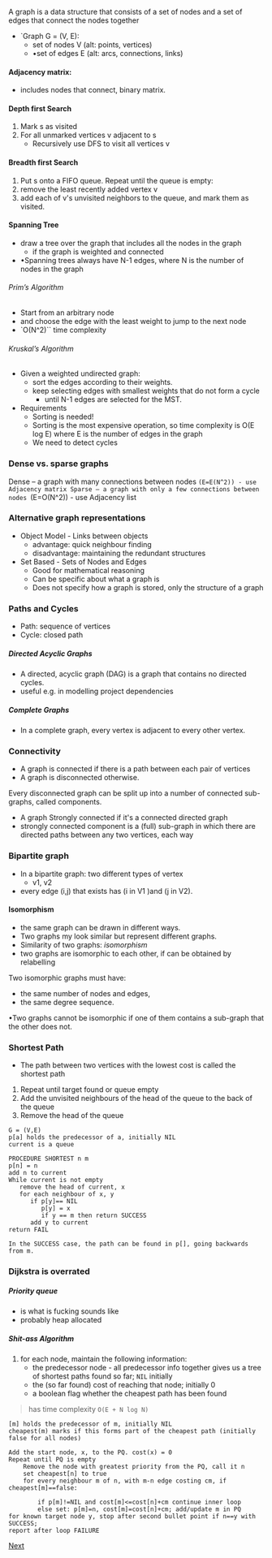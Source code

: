 A graph is a data structure that consists of a set of nodes and a set of edges that connect the nodes together

- `Graph G = (V, E):
	- set of nodes V (alt: points, vertices)
	- •set of edges E (alt: arcs, connections, links)


#### Adjacency matrix:
- includes nodes that connect, binary matrix.

#### Depth first Search
1. Mark s as visited
2. For all unmarked vertices v adjacent to s
	- Recursively use DFS to visit all vertices v

#### Breadth first Search
1. Put s onto a FIFO queue. Repeat until the queue is empty:
2. remove the least recently added vertex v
3. add each of v's unvisited neighbors to the queue, and mark them as visited.


#### Spanning Tree
- draw a tree over the graph that includes all the nodes in the graph
	- if the graph is weighted and connected
- •Spanning trees always have N-1 edges, where N is the number of nodes in the graph 

###### Prim’s Algorithm
- Start from an arbitrary node
- and choose the edge with the least weight to jump to the next node
- `O(N^2)`` time complexity

###### Kruskal’s Algorithm
- Given a weighted undirected graph:
	- sort the edges according to their weights.
	- keep selecting edges with smallest weights that do not form a cycle
		- until N-1 edges are selected for the MST.
- Requirements
	- Sorting is needed!
	- Sorting is the most expensive operation, so time complexity is O(E log E) where E is the number of edges in the graph
	- We need to detect cycles

### Dense vs. sparse graphs
Dense – a graph with many connections between nodes `(E=E(N^2))
	- use Adjacency matrix
Sparse – a graph with only a few connections between nodes `(E=O(N^2))
	- use Adjacency list

### Alternative graph representations
- Object Model - Links between objects
	- advantage: quick neighbour finding
	- disadvantage: maintaining the redundant structures
- Set Based - Sets of Nodes and Edges
	- Good for mathematical reasoning
	- Can be specific about what a graph is
	- Does not specify how a graph is stored, only the structure of a graph


### Paths and Cycles
- Path: sequence of vertices
- Cycle: closed path

##### Directed Acyclic Graphs
- A directed, acyclic graph (DAG) is a graph that contains no directed cycles.
- useful e.g. in modelling project dependencies

##### Complete Graphs
- In a complete graph, every vertex is adjacent to every other vertex.

### Connectivity
- A graph is connected if there is a path between each pair of vertices
- A graph is disconnected otherwise.

Every disconnected graph can be split up into a number of connected sub-graphs, called components.

- A graph Strongly connected if it's a connected directed graph
- strongly connected component is a (full) sub-graph in which there are directed paths between any two vertices, each way


### Bipartite graph
- In a bipartite graph: two different types of vertex
	- v1, v2
- every edge (i,j) that exists has (i in V1 )and (j in V2).

#### Isomorphism
- the same graph can be drawn in different ways.
- Two graphs my look similar but represent different graphs.
- Similarity of two graphs: *isomorphism*
- two graphs are isomorphic to each other, if can be obtained by relabelling

Two isomorphic graphs must have:
- the same number of nodes and edges,
- the same degree sequence.

•Two graphs cannot be isomorphic if one of them contains a sub-graph that the other does not.


### Shortest Path
- The path between two vertices with the lowest cost is called the shortest path

1. Repeat until target found or queue empty
2. Add the unvisited neighbours of the head of the queue to the back of the queue
3. Remove the head of the queue

```
G = (V,E)
p[a] holds the predecessor of a, initially NIL
current is a queue

PROCEDURE SHORTEST n m
p[n] = n
add n to current
While current is not empty
   remove the head of current, x
   for each neighbour of x, y
      if p[y]== NIL
         p[y] = x
         if y == m then return SUCCESS
      add y to current
return FAIL

In the SUCCESS case, the path can be found in p[], going backwards from m.
```



### Dijkstra is overrated

##### Priority queue
- is what is fucking sounds like
- probably heap allocated

##### Shit-ass Algorithm  
1. for each node, maintain the following information:
	- the predecessor node - all predecessor info together gives us a tree of shortest paths found so far; `NIL` initially
	- the (so far found) cost of reaching that node; initially 0
	- a boolean flag whether the cheapest path has been found

> has time complexity `O(E + N log N)`

```
[m] holds the predecessor of m, initially NIL
cheapest(m) marks if this forms part of the cheapest path (initially false for all nodes)

Add the start node, x, to the PQ. cost(x) = 0
Repeat until PQ is empty
	Remove the node with greatest priority from the PQ, call it n
	set cheapest[n] to true
	for every neighbour m of n, with m-n edge costing cm, if cheapest[m]==false:
	
		if p[m]!=NIL and cost[m]<=cost[n]+cm continue inner loop
		else set: p[m]=n, cost[m]=cost[n]+cm; add/update m in PQ
for known target node y, stop after second bullet point if n==y with SUCCESS;
report after loop FAILURE
```


[Next](<Algorithms, Correctness and Efficiency (COMP5180)/5. Heaps>)